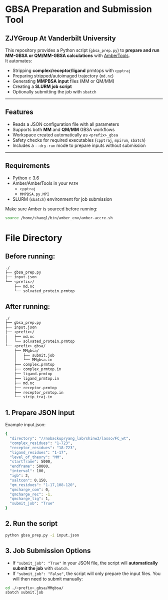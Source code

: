 # GBSA Preparation and Submission Tool 
## ZJYGroup At Vanderbilt University

This repository provides a Python script (`gbsa_prep.py`) to **prepare and run MM-GBSA or QM/MM-GBSA calculations** with [AmberTools](https://ambermd.org/AmberTools.php).  
It automates:

- Stripping **complex/receptor/ligand** prmtops with `cpptraj`
- Preparing stripped/autoimaged trajectory (`md.nc`)
- Generating **MMPBSA input** files (MM or QM/MM)
- Creating a **SLURM job script**
- Optionally submitting the job with `sbatch`

---

## Features

- Reads a JSON configuration file with all parameters
- Supports both **MM** and **QM/MM** GBSA workflows
- Workspace created automatically as `<prefix>_gbsa`
- Safety checks for required executables (`cpptraj`, `mpirun`, `sbatch`)
- Includes a `--dry-run` mode to prepare inputs without submission

---

## Requirements

- Python ≥ 3.6  
- Amber/AmberTools in your `PATH`  
  - `cpptraj`  
  - `MMPBSA.py.MPI`
- SLURM (`sbatch`) environment for job submission

Make sure Amber is sourced before running:

```bash
source /home/shaoq1/bin/amber_env/amber-accre.sh
```

# File Directory
## Before running:
```bash
./
├── gbsa_prep.py
├── input.json
└── <prefix>/
    ├── md.nc
    └── solvated_protein.prmtop
```

## After running:
```bash
./
├── gbsa_prep.py
├── input.json
├── <prefix>/
│   ├── md.nc
│   └── solvated_protein.prmtop
└── <prefix>_gbsa/
    ├── MMgbsa/
    │   ├── submit.job
    │   └── MMgbsa.in
    ├── complex.prmtop
    ├── complex_prmtop.in
    ├── ligand.prmtop
    ├── ligand_prmtop.in
    ├── md.nc
    ├── receptor.prmtop
    ├── receptor_prmtop.in
    └── strip_traj.in
```

## 1. Prepare JSON input
Example input.json:
```bash
{
  "directory": "//nobackup/yang_lab/shinw3/lasso/FC_wt",
  "complex_residues": "1-723",
  "receptor_residues": "18-723",
  "ligand_residues": "1-17",
  "level_of_theory": "MM",
  "startframe": 5000,
  "endframe": 50000,
  "interval": 100,
  "igb": 2,
  "saltcon": 0.150,
  "qm_residues": "1-17,108-120",
  "qmcharge_com": 0,
  "qmcharge_rec": -1,
  "qmcharge_lig": 1,
  "submit_job": "True"
}
```
## 2. Run the script
```bash
python gbsa_prep.py -i input.json
```
## 3. Job Submission Options

- If `"submit_job": "True"` in your JSON file, the script will **automatically submit the job** with `sbatch`.  
- If `"submit_job": "False"`, the script will only prepare the input files. You will then need to submit manually:

```bash
cd ./<prefix>_gbsa/MMgbsa/
sbatch submit.job
